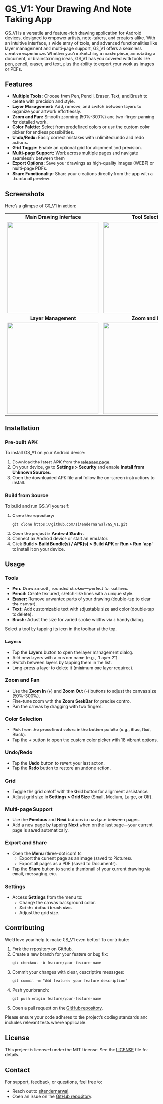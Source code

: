 # GS_V1: Your Drawing And Note Taking App

GS_V1 is a versatile and feature-rich drawing application for Android devices, designed to empower artists, note-takers, and creators alike. With an intuitive interface, a wide array of tools, and advanced functionalities like layer management and multi-page support, GS_V1 offers a seamless creative experience. Whether you're sketching a masterpiece, annotating a document, or brainstorming ideas, GS_V1 has you covered with tools like pen, pencil, eraser, and text, plus the ability to export your work as images or PDFs.

## Features

- **Multiple Tools:** Choose from Pen, Pencil, Eraser, Text, and Brush to create with precision and style.
- **Layer Management:** Add, remove, and switch between layers to organize your artwork effortlessly.
- **Zoom and Pan:** Smooth zooming (50%-300%) and two-finger panning for detailed work.
- **Color Palette:** Select from predefined colors or use the custom color picker for endless possibilities.
- **Undo/Redo:** Easily correct mistakes with unlimited undo and redo actions.
- **Grid Toggle:** Enable an optional grid for alignment and precision.
- **Multi-page Support:** Work across multiple pages and navigate seamlessly between them.
- **Export Options:** Save your drawings as high-quality images (WEBP) or multi-page PDFs.
- **Share Functionality:** Share your creations directly from the app with a thumbnail preview.

## Screenshots

Here’s a glimpse of GS_V1 in action:

<table>
<tr>
<td align="center"><strong>Main Drawing Interface</strong></td>
<td align="center"><strong>Tool Selection</strong></td>
</tr>
<tr>
<td><img src="screenshots/ss1.jpg" width="300"></td>
<td><img src="screenshots/tool.jpg" width="300"></td>
</tr>
<tr>
<td align="center"><strong>Layer Management</strong></td>
<td align="center"><strong>Zoom and Pan</strong></td>
</tr>
<tr>
<td><img src="screenshots/layer.jpg" width="300"></td>
<td><img src="screenshots/zoom.jpg" width="300"></td>
</tr>
</table>

## Installation

### Pre-built APK
To install GS_V1 on your Android device:

1. Download the latest APK from the [releases page](https://github.com/sitendernarwal/GS_V1/releases).
2. On your device, go to **Settings > Security** and enable **Install from Unknown Sources**.
3. Open the downloaded APK file and follow the on-screen instructions to install.

### Build from Source
To build and run GS_V1 yourself:

1. Clone the repository:
   ```
   git clone https://github.com/sitendernarwal/GS_V1.git
   ```
2. Open the project in **Android Studio**.
3. Connect an Android device or start an emulator.
4. Click **Build > Build Bundle(s) / APK(s) > Build APK** or **Run > Run 'app'** to install it on your device.

## Usage

### Tools
- **Pen:** Draw smooth, rounded strokes—perfect for outlines.
- **Pencil:** Create textured, sketch-like lines with a unique style.
- **Eraser:** Remove unwanted parts of your drawing (double-tap to clear the canvas).
- **Text:** Add customizable text with adjustable size and color (double-tap to delete).
- **Brush:** Adjust the size for varied stroke widths via a handy dialog.

Select a tool by tapping its icon in the toolbar at the top.

### Layers
- Tap the **Layers** button to open the layer management dialog.
- Add new layers with a custom name (e.g., "Layer 2").
- Switch between layers by tapping them in the list.
- Long-press a layer to delete it (minimum one layer required).

### Zoom and Pan
- Use the **Zoom In** (+) and **Zoom Out** (-) buttons to adjust the canvas size (50%-300%).
- Fine-tune zoom with the **Zoom SeekBar** for precise control.
- Pan the canvas by dragging with two fingers.

### Color Selection
- Pick from the predefined colors in the bottom palette (e.g., Blue, Red, Black).
- Tap the **+** button to open the custom color picker with 18 vibrant options.

### Undo/Redo
- Tap the **Undo** button to revert your last action.
- Tap the **Redo** button to restore an undone action.

### Grid
- Toggle the grid on/off with the **Grid** button for alignment assistance.
- Adjust grid size in **Settings > Grid Size** (Small, Medium, Large, or Off).

### Multi-page Support
- Use the **Previous** and **Next** buttons to navigate between pages.
- Add a new page by tapping **Next** when on the last page—your current page is saved automatically.

### Export and Share
- Open the **Menu** (three-dot icon) to:
  - Export the current page as an image (saved to Pictures).
  - Export all pages as a PDF (saved to Documents).
- Tap the **Share** button to send a thumbnail of your current drawing via email, messaging, etc.

### Settings
- Access **Settings** from the menu to:
  - Change the canvas background color.
  - Set the default brush size.
  - Adjust the grid size.

## Contributing

We’d love your help to make GS_V1 even better! To contribute:

1. Fork the repository on GitHub.
2. Create a new branch for your feature or bug fix:
   ```
   git checkout -b feature/your-feature-name
   ```
3. Commit your changes with clear, descriptive messages:
   ```
   git commit -m "Add feature: your feature description"
   ```
4. Push your branch:
   ```
   git push origin feature/your-feature-name
   ```
5. Open a pull request on the [GitHub repository](https://github.com/sitendernarwal/GS_V1).

Please ensure your code adheres to the project’s coding standards and includes relevant tests where applicable.

## License

This project is licensed under the MIT License. See the [LICENSE](LICENSE) file for details.

## Contact

For support, feedback, or questions, feel free to:
- Reach out to [sitendernarwal](https://github.com/sitendernarwal).
- Open an issue on the [GitHub repository](https://github.com/sitendernarwal/GS_V1).

